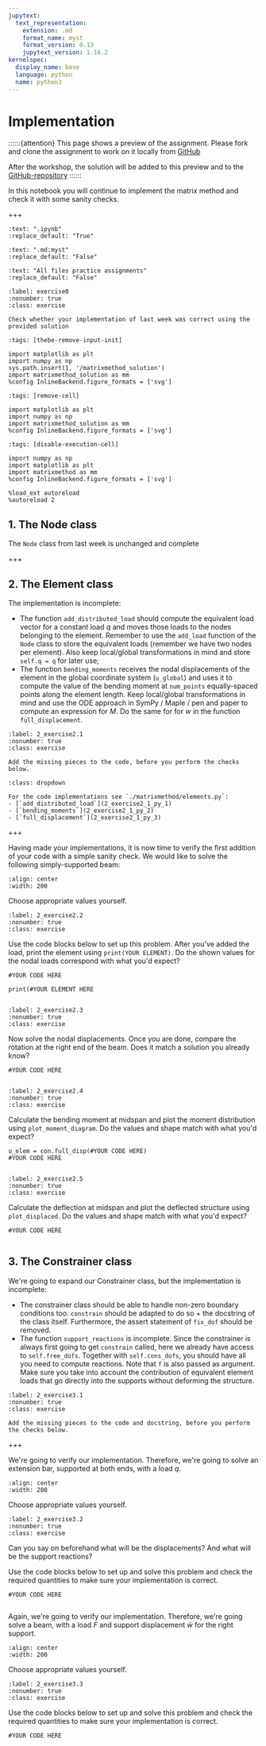 ```yaml
---
jupytext:
  text_representation:
    extension: .md
    format_name: myst
    format_version: 0.13
    jupytext_version: 1.16.2
kernelspec:
  display_name: base
  language: python
  name: python3
---
```


# Implementation
  
::::::{attention}
This page shows a preview of the assignment. Please fork and clone the assignment to work on it locally from [GitHub](https://github.com/CIEM5000-2025/practice-assignments)

After the workshop, the solution will be added to this preview and to the [GitHub-repository](https://github.com/CIEM5000-2025/practice-assignments)
::::::

In this notebook you will continue to implement the matrix method and check it with some sanity checks.

+++

```{custom_download_link} ./Workshop_2_Implement_stripped.ipynb
:text: ".ipynb"
:replace_default: "True"
```

```{custom_download_link} ./Workshop_2_Implement.md
:text: ".md:myst"
:replace_default: "False"
```

```{custom_download_link} https://github.com/CIEM5000-2025/practice-assignments
:text: "All files practice assignments"
:replace_default: "False"
```


```{exercise} 0
:label: exercise0
:nonumber: true
:class: exercise

Check whether your implementation of last week was correct using the provided solution
```

```{code-cell} ipython3
:tags: [thebe-remove-input-init]

import matplotlib as plt
import numpy as np
sys.path.insert(1, '/matrixmethod_solution')
import matrixmethod_solution as mm
%config InlineBackend.figure_formats = ['svg']
```

```{code-cell} ipython3
:tags: [remove-cell]

import matplotlib as plt
import numpy as np
import matrixmethod_solution as mm
%config InlineBackend.figure_formats = ['svg']
```

```{code-cell} ipython3
:tags: [disable-execution-cell]

import numpy as np
import matplotlib as plt
import matrixmethod as mm
%config InlineBackend.figure_formats = ['svg']

%load_ext autoreload
%autoreload 2
```

## 1. The Node class
The `Node` class from last week is unchanged and complete

+++

## 2. The Element class

The implementation is incomplete:
- The function `add_distributed_load` should compute the equivalent load vector for a constant load $q$ and moves those loads to the nodes belonging to the element. Remember to use the `add_load` function of the `Node` class to store the equivalent loads (remember we have two nodes per element). Also keep local/global transformations in mind and store `self.q = q` for later use;
- The function `bending_moments` receives the nodal displacements of the element in the global coordinate system (`u_global`) and uses it to compute the value of the bending moment at `num_points` equally-spaced points along the element length. Keep local/global transformations in mind and use the ODE approach in SymPy / Maple / pen and paper to compute an expression for $M$. Do the same for for $w$ in the function `full_displacement`.

```{exercise} 2.1
:label: 2_exercise2.1
:nonumber: true
:class: exercise

Add the missing pieces to the code, before you perform the checks below.
```

````{solution} 2_exercise2.1
:class: dropdown

For the code implementations see `./matrixmethod/elements.py`:
- [`add_distributed_load`](2_exercise2_1_py_1)
- [`bending_moments`](2_exercise2_1_py_2)
- [`full_displacement`](2_exercise2_1_py_3)
````

+++

Having made your implementations, it is now time to verify the first addition of your code with a simple sanity check. We would like to solve the following simply-supported beam:

```{figure} https://raw.githubusercontent.com/ibcmrocha/public/main/ssbeam.png
:align: center
:width: 200
```

Choose appropriate values yourself.

```{exercise-start} 2.2
:label: 2_exercise2.2
:nonumber: true
:class: exercise
```

Use the code blocks below to set up this problem. After you've added the load, print the element using `print(YOUR ELEMENT)`. Do the shown values for the nodal loads correspond with what you'd expect?

```{code-cell} ipython3
#YOUR CODE HERE
```

```{code-cell} ipython3
print(#YOUR ELEMENT HERE
```

```{exercise-end}
```

```{exercise-start} 2.3
:label: 2_exercise2.3
:nonumber: true
:class: exercise
```

Now solve the nodal displacements. Once you are done, compare the rotation at the right end of the beam. Does it match a solution you already know?

```{code-cell} ipython3
#YOUR CODE HERE
```

```{exercise-end}
```

```{exercise-start} 2.4
:label: 2_exercise2.4
:nonumber: true
:class: exercise
```

Calculate the bending moment at midspan and plot the moment distribution using `plot_moment_diagram`. Do the values and shape match with what you'd expect?

```{code-cell} ipython3
u_elem = con.full_disp(#YOUR CODE HERE)
#YOUR CODE HERE
```

```{exercise-end}
```

```{exercise-start} 2.5
:label: 2_exercise2.5
:nonumber: true
:class: exercise
```

Calculate the deflection at midspan and plot the deflected structure using `plot_displaced`. Do the values and shape match with what you'd expect?

```{code-cell} ipython3
#YOUR CODE HERE
```

```{exercise-end}
```

## 3. The Constrainer class

We're going to expand our Constrainer class, but the implementation is incomplete:
- The constrainer class should be able to handle non-zero boundary conditions too. `constrain` should be adapted to do so + the docstring of the class itself. Furthermore, the assert statement of `fix_dof` should be removed.
- The function `support_reactions` is incomplete. Since the constrainer is always first going to get `constrain` called, here we already have access to `self.free_dofs`. Together with `self.cons_dofs`, you should have all you need to compute reactions. Note that `f` is also passed as argument. Make sure you take into account the contribution of equivalent element loads that go directly into the supports without deforming the structure.

```{exercise} 3.1
:label: 2_exercise3.1
:nonumber: true
:class: exercise

Add the missing pieces to the code and docstring, before you perform the checks below.

```

+++

We're going to verify our implementation. Therefore, we're going to solve an extension bar, supported at both ends, with a load $q$.

```{figure} https://raw.githubusercontent.com/ibcmrocha/public/main/sanitycheck_3.2.png
:align: center
:width: 200
```

Choose appropriate values yourself.


```{exercise-start} 3.2
:label: 2_exercise3.2
:nonumber: true
:class: exercise
```

Can you say on beforehand what will be the displacements? And what will be the support reactions?

Use the code blocks below to set up and solve this problem and check the required quantities to make sure your implementation is correct.

```{code-cell} ipython3
#YOUR CODE HERE
```

```{exercise-end}
```

Again, we're going to verify our implementation. Therefore, we're going solve a beam, with a load $F$ and support displacement $\bar w$ for the right support.

```{figure} https://raw.githubusercontent.com/ibcmrocha/public/main/sanitycheck_3.3_new.png
:align: center
:width: 200
```

Choose appropriate values yourself.

```{exercise-start} 3.3
:label: 2_exercise3.3
:nonumber: true
:class: exercise
```

Use the code blocks below to set up and solve this problem and check the required quantities to make sure your implementation is correct.

```{code-cell} ipython3
#YOUR CODE HERE
```

```{exercise-end}
```
